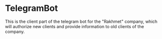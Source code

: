 # TelegramBot
This is the client part of the telegram bot for the "Rakhmet" company, which will authorize new clients and provide information to old clients of the company.
